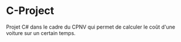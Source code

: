 # C-Project
Projet C# dans le cadre du CPNV qui permet de calculer le coût d'une voiture sur un certain temps.
